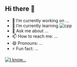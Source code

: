 ## Hi there 👋

- 🔭 I’m currently working on ...
- 🌱 I’m currently learning <picture><img alt="cpp" src="https://skillicons.dev/icons?i=cpp"></picture>
- 💬 Ask me about ...
- 📫 How to reach me: ...
- 😄 Pronouns: ...
- ⚡ Fun fact: ...

[![I know...](https://skillicons.dev/icons?i=adonis,ae,arch,au,blender,cpp,cmake,js,html,css,php,discord,bots,dotnet,ps,unity,vscode,windows)](https://skillicons.dev)
